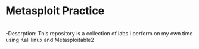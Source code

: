 <h1>Metasploit Practice</h1><br>
-Descrption: This repository is a collection of labs I perform on my own time using Kali linux and Metasploitable2<br>
